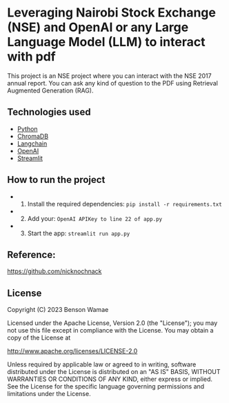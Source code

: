 # Leveraging Nairobi Stock Exchange (NSE) and OpenAI or any Large Language Model (LLM) to interact with pdf

This project is an NSE project where you can interact with the NSE 2017 annual report.
You can ask any kind of question to the PDF using Retrieval Augmented Generation (RAG).

## Technologies used

- [Python](https://www.python.org/)
- [ChromaDB](https://www.trychroma.com/)
- [Langchain](https://python.langchain.com/docs/get_started/introduction)
- [OpenAI](https://openai.com/)
- [Streamlit](https://streamlit.io/)

## How to run the project
- 1. Install the required dependencies: `pip install -r requirements.txt`
- 2. Add your: `OpenAI APIKey to line 22 of app.py`
- 3. Start the app: `streamlit run app.py`

## Reference:
https://github.com/nicknochnack

## License

Copyright (C) 2023 Benson Wamae

Licensed under the Apache License, Version 2.0 (the "License");
you may not use this file except in compliance with the License.
You may obtain a copy of the License at

http://www.apache.org/licenses/LICENSE-2.0

Unless required by applicable law or agreed to in writing, software
distributed under the License is distributed on an "AS IS" BASIS,
WITHOUT WARRANTIES OR CONDITIONS OF ANY KIND, either express or implied.
See the License for the specific language governing permissions and
limitations under the License.


